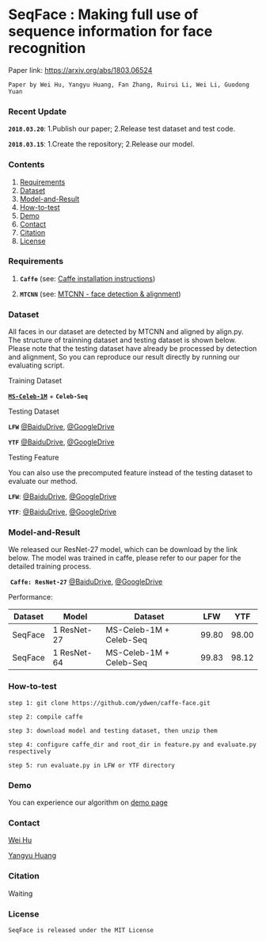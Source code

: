 # SeqFace : Making full use of sequence information for face recognition

  Paper link: https://arxiv.org/abs/1803.06524

    Paper by Wei Hu, Yangyu Huang, Fan Zhang, Ruirui Li, Wei Li, Guodong Yuan


### Recent Update

  **`2018.03.20`**: 1.Publish our paper; 2.Release test dataset and test code.

  **`2018.03.15`**: 1.Create the repository; 2.Release our model. 


### Contents
1. [Requirements](#requirements)
1. [Dataset](#dataset)
1. [Model-and-Result](#model-and-result)
1. [How-to-test](#how-to-test)
1. [Demo](#demo)
1. [Contact](#contact)
1. [Citation](#citation)
1. [License](#license)


### Requirements

  1. **`Caffe`** (see: [Caffe installation instructions](http://caffe.berkeleyvision.org/installation.html))

  2. **`MTCNN`** (see: [MTCNN - face detection & alignment](https://github.com/kpzhang93/MTCNN_face_detection_alignment))


### Dataset

  All faces in our dataset are detected by MTCNN and aligned by align.py. The structure of trainning dataset and testing dataset is shown below. Please note that the testing dataset have already be processed by detection and alignment, So you can reproduce our result directly by running our evaluating script.

  Training Dataset

  [**`MS-Celeb-1M`**](https://www.microsoft.com/en-us/research/project/ms-celeb-1m-challenge-recognizing-one-million-celebrities-real-world/) + **`Celeb-Seq`**

  Testing Dataset

  **`LFW`** [@BaiduDrive](https://pan.baidu.com/s/1C16_nR7C8h36kqtIhA0WLw), [@GoogleDrive](https://drive.google.com/file/d/1YXo8M51jycZeNhgVGZEeTQigopPnz2pi/view)

  **`YTF`** [@BaiduDrive](https://pan.baidu.com/s/1dBf0_e-pGLxYFN8tNf7qEA), [@GoogleDrive](https://drive.google.com/file/d/19BgCxFqMgNpczFmwnDD1eFH8hHHslmJ7/view)

  Testing Feature

  You can also use the precomputed feature instead of the testing dataset to evaluate our method.

  **`LFW`**: [@BaiduDrive](https://pan.baidu.com/s/1IMNqie0KRdfFF4InOF2qVw), [@GoogleDrive](https://drive.google.com/file/d/1ChQN4sPI7eqSvdaztLn_Px4i656IPwtz/view)

  **`YTF`**: [@BaiduDrive](https://pan.baidu.com/s/1JSoNKbgPzEh984aRlcLpmQ), [@GoogleDrive](https://drive.google.com/file/d/1CI10KoHm2Te62678kFvnV1vRVboQVqjf/view)


### Model-and-Result

  We released our ResNet-27 model, which can be download by the link below. The model was trained in caffe, please refer to our paper for the detailed training process.

  **`Caffe: ResNet-27`** [@BaiduDrive](https://pan.baidu.com/s/1B5HCTfcYs7s-QeVeAzbNVw), [@GoogleDrive](https://drive.google.com/file/d/1Iqhn_SLpo_2QbIPxw8ht3tGo-2K5dExC/view)

  Performance:

  | Dataset  | Model        | Dataset                  | LFW    | YTF    |
  | -------- | ------------ | ------------------------ | ------ | ------ |
  | SeqFace  | 1 ResNet-27  | MS-Celeb-1M + Celeb-Seq  | 99.80  | 98.00  |
  | SeqFace  | 1 ResNet-64  | MS-Celeb-1M + Celeb-Seq  | 99.83  | 98.12  |


### How-to-test

    step 1: git clone https://github.com/ydwen/caffe-face.git

    step 2: compile caffe

    step 3: download model and testing dataset, then unzip them

    step 4: configure caffe_dir and root_dir in feature.py and evaluate.py respectively

    step 5: run evaluate.py in LFW or YTF directory


### Demo

  You can experience our algorithm on [demo page](http://imgserver.yunshitu.cn/verication/)


### Contact

  [Wei Hu](mailto:huwei@mail.buct.edu.cn)

  [Yangyu Huang](mailto:yangyu.huang.1990@outlook.com)


### Citation

  Waiting


### License

    SeqFace is released under the MIT License

